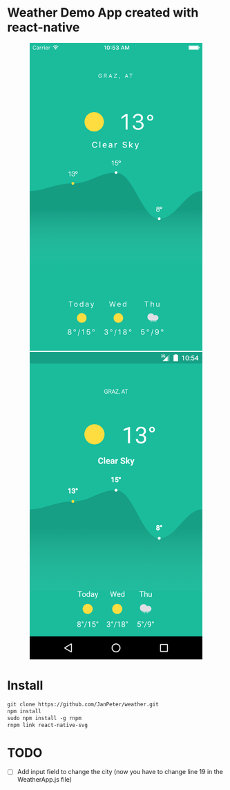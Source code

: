 # Weather Demo App created with react-native

<p align="center">
<img src="./assets/ios-screen.png" alt="iOS screenshot" width="400">
<img src="./assets/android-screen.png" alt="Android screenshot" width="400">
</p>

# Install

    git clone https://github.com/JanPeter/weather.git
    npm install
    sudo npm install -g rnpm
    rnpm link react-native-svg

# TODO

- [ ] Add input field to change the city (now you have to change line 19 in the WeatherApp.js file)
